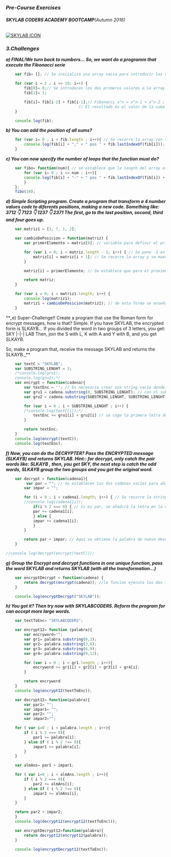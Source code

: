 ### _Pre-Course Exercises_
###### **SKYLAB CODERS ACADEMY BOOTCAMP**_(Autumn 2016)_
[![SKYLAB ICON](https://camo.githubusercontent.com/7b3a7c3e9cdafad0258e05bbfd5b9d2ca38ba912/687474703a2f2f7777772e736b796c6162636f646572732e636f6d2f696d616765732f3430332f64656661756c742e706e67)](http://www.skylabcoders.com/es/)
### **_3.Challenges_**
**_a) FINAL!We turn back to numbers... So, we want do a programm that execute the Fibonacci serie_**

```javascript
    var fib= []; // Se inicializa una array vacía para introducir los valores de la secuencia.

    for (var i = 2 ; i <= 10; i++) {
        fib[0]= 0;// Se introducen los dos primeros valores a la array para que funcione el loop correctamente.
        fib[1]= 1;

        fib[i]= fib[i-2] + fib[i-1];// Fibonacci x^n = x^n-1 + x^n-2 ;
                                // El resultado es el valor de la suma del valor anterior a este y el dos veces anterior.
    }

    console.log(fib);
```

**_b) You can add the position of all sums?_**

```javascript
    for (var i= 0 ; i < fib.length ; i++){ // Se recorre la array con todos los valores y se añade su posicion con lastIndexOf().
        console.log(fib[i] + "," + " pos " + fib.lastIndexOf(fib[i]));
    }
```

**_c) You can now specify the number of loops that the function must do?_**

```javascript
    var fibo= function(num){ // se establece que la length del array es el parametro de la función. Después, se hace un console del numero de veces que se ha ejecutado el loop.
        for (var i= 0 ; i <= num ; i++){
        console.log(fib[i] + "-" + " pos " + fib.lastIndexOf(fib[i]) + "th");
        }
    };
    fibo(10);
```

**_d) Simple Scripting program. Create a program that transform a 4 number values code to diferents positions, making a new code. Something like: 3712 👇 7123 👇 1237 👇 2371 The first, go to the last position, second, third and four goes up._**

```javascript
    var matriz1 = [3, 7, 1, 2];

    var cambioDePosicion = function(matriz) {
        var primerElemento = matriz[0]; // variable para definir el primer elemento de la array.

        for (var i = 0; i < matriz.length - 1; i++) { // Se pone -1 en la length para modificar manualmente el ultimo valor que cumple otra condición.
            matriz[i] = matriz[i + 1]; // Se recorre la array y se mueven todos los numeros excepto el ultimo.
        }

        matriz[i] = primerElemento; // Se establece que para el proximo valor de i > matriz.length-1 el valor sea el primer elemento definido antes del loop.

        return matriz;
    }

    for (var i = 0; i < matriz1.length; i++) {
        console.log(matriz1);
        matriz1 = cambioDePosicion(matriz1); // de esta forma se enseñan todas las modificaciones que sufriría cumpliendose las condiciones una y otra vez.
    }
```

**_e) Super-Challenge!! Create a program that use the Roman form for encrypt messages, how is that? Simple. If you have SKYLAB, the encrypted form is SLKAYB... If you divided the word in two groups of 3 letters, you get: SKY |-|-| LAB Then, join the S with L, K with A and Y with B, and you get SLKAYB.

So, make a program that, receive the message SKYLAB and returns the SLKAYB._**

```javascript
    var textC = "SKYLAB";
    var SUBSTRING_LENGHT = 3;
    /*console.log(gru1);
    console.log(gru2);*/
    var encrypt = function(cadena){
        var textEnc = ''; // Es necesario crear una string vacía donde plasmar la palabra encriptada
        var gru1 = cadena.substring(0, SUBSTRING_LENGHT); // con el substring, se hacen dos grupos con la palabra de tres letras cada uno.
        var gru2 = cadena.substring(SUBSTRING_LENGHT, SUBSTRING_LENGHT*2);

        for (var i = 0 ; i < SUBSTRING_LENGHT ; i++) {
        /*console.log(textC[i]);*/
            textEnc += gru1[i] + gru2[i] // se coge la primera letra de los dos grupos formados y se hace una especie de push en string.
        }

        return textEnc;
    }
    console.log(encrypt(textC));
    console.log(textEnc);
```

**_f) Now, you can do the DECRYPTER? Pass the ENCRYPTED message (SLKAYB) and returns SKYLAB. Hint:: for decrypt, only catch the pair words like: SLKAYB , then, you get SKY, the next step is catch the odd words, SLKAYB group the two groups and you get the original word._**

```javascript
    var decrypt = function(cadena1){
         var par = ""; // Se establecen las dos cadenas vacías para añadir las letras pares y las impares por separado.
        var impar = "";

        for (i = 0 ; i < cadena1.length; i++) { // Se recorre la string y se compara su indice .
        //console.log(cadena1[i]);
            if(i % 2 === 0) { // Si es par, se añadirá la letra en la variable en cuestión.
            par += cadena1[i];
            } else {
            impar += cadena1[i];
            }
        }

        return par + impar; // Aquí se obtiene la palabra de nuevo desencriptada.
    }

//console.log(decrypt(encrypt(textC)));

```

**_g) Group the Encrypt and decrypt functions in one unique function, pass the word SKYLAB and returns SKYLAB (with all the transformation...)_**

```javascript
    var encryptDecrypt = function(cadena) {
        return decrypt(encrypt(cadena)); //la funcion ejecuta las dos funciones definidas anteriormente.
    }

    console.log(encryptDecrypt("SKYLAB"));

```

**_h) You got it? Then try now with SKYLABCODERS. Reform the program for can accept more large words._**

```javascript
    var textToEnc= "SKYLABCODERS";

    var encrypt12= function (palabra){
        var encryword="";
        var gr1= palabra.substring(0,3);
        var gr2= palabra.substring(3,6);
        var gr3= palabra.substring(6,9);
        var gr4= palabra.substring(9,12);

        for (var i = 0 ; i < gr1.length ; i++){
            encryword += gr1[i] + gr2[i] + gr3[i] + gr4[i];
        }

        return encryword
    }
    console.log(encrypt12(textToEnc));

    var decrypt12= function(palabra){
        var par1= "";
        var impar1= "";
        var par2= "";
        var impar2="";

    for ( var i=0 ; i < palabra.length ; i++){
        if ( i % 2 === 0){
            par1 += palabra[i];
        } else if ( i % 2 !== 0){
            impar1 += palabra[i];
        }
    }

    var almAns= par1 + impar1;

    for ( var i=0 ; i < almAns.length ; i++){
        if ( i % 2 === 0){
            par2 += almAns[i];
        } else if ( i % 2 !== 0){
            impar2 += almAns[i];
        }
    }

    return par2 + impar2;
    }
    console.log(decrypt12(encrypt12(textToEnc)));

    var encryptDecrypt12=function(palabra){
        return decrypt12(encrypt12(palabra));
    }

    console.log(encryptDecrypt12(textToEnc));
```

